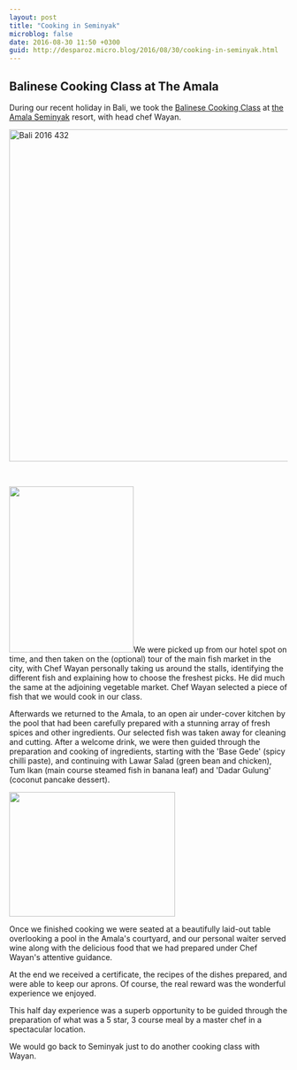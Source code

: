 ```yaml
---
layout: post
title: "Cooking in Seminyak"
microblog: false
date: 2016-08-30 11:50 +0300
guid: http://desparoz.micro.blog/2016/08/30/cooking-in-seminyak.html
---
```

<h2>Balinese Cooking Class at The Amala</h2>

During our recent holiday in Bali, we took the <a href="http://www.theamala.com/dining/cooking-class">Balinese Cooking Class</a> at <a href="http://www.theamala.com/">the Amala Seminyak</a> resort, with head chef Wayan.

<a href="http://www.desparoz.com/wp-content/uploads/2016/08/Bali-2016-432-1.jpg"><img class="aligncenter wp-image-8485" src="http://desparoz.me/uploads/2017/5dac9a1e53.jpg" alt="Bali 2016 432" width="600" height="600" /></a>

&nbsp;

<img class="alignright wp-image-8479 size-medium" src="http://desparoz.me/uploads/2017/52dbca3e6c.jpg" width="225" height="300" />We were picked up from our hotel spot on time, and then taken on the (optional) tour of the main fish market in the city, with Chef Wayan personally taking us around the stalls, identifying the different fish and explaining how to choose the freshest picks. He did much the same at the adjoining vegetable market. Chef Wayan selected a piece of fish that we would cook in our class.

Afterwards we returned to the Amala, to an open air under-cover kitchen by the pool that had been carefully prepared with a stunning array of fresh spices and other ingredients. Our selected fish was taken away for cleaning and cutting. After a welcome drink, we were then guided through the preparation and cooking of ingredients, starting with the 'Base Gede' (spicy chilli paste), and continuing with Lawar Salad (green bean and chicken), Tum Ikan (main course steamed fish in banana leaf) and 'Dadar Gulung' (coconut pancake dessert).

<img class="alignleft wp-image-8480 size-medium" src="http://desparoz.me/uploads/2017/e97ef3337e.jpg" width="300" height="225" />

Once we finished cooking we were seated at a beautifully laid-out table overlooking a pool in the Amala's courtyard, and our personal waiter served wine along with the delicious food that we had prepared under Chef Wayan's attentive guidance.

At the end we received a certificate, the recipes of the dishes prepared, and were able to keep our aprons. Of course, the real reward was the wonderful experience we enjoyed.

This half day experience was a superb opportunity to be guided through the preparation of what was a 5 star, 3 course meal by a master chef in a spectacular location.

We would go back to Seminyak just to do another cooking class with Wayan.
